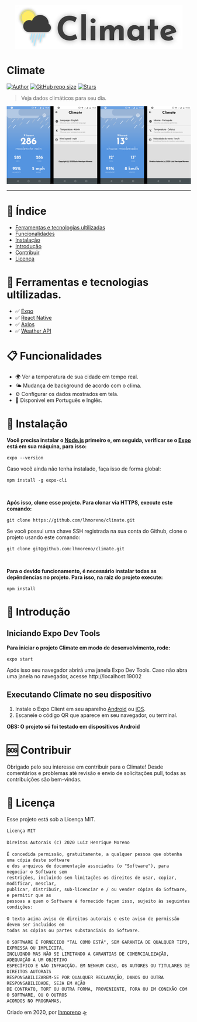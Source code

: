 <p align="center"><img src="./.github/climateLogo.png?raw=true"/></p>


# Climate


[![Author](https://img.shields.io/badge/author-lhmoreno-997300)](https://github.com/lhmoreno)
[![GitHub repo size](https://img.shields.io/github/repo-size/lhmoreno/climate?color=997300)](#)
[![Stars](https://img.shields.io/github/stars/lhmoreno/textpted?color=997300)](https://github.com/lhmoreno/climate/stargazers)

> Veja dados climáticos para seu dia.


<p align="center"><img src="./.github/climatePrint.png?raw=true"/></p>

---

# :paperclip: Índice

* [Ferramentas e tecnologias ultilizadas](#construction-ferramentas-e-tecnologias-ultilizadas)
* [Funcionalidades](#clipboard-funcionalidades)
* [Instalação](#rocket-instalação)
* [Introdução](#bicyclist-introdução)
* [Contribuir](#sos-contribuir)
* [Licença](#page_facing_up-licença)

# :construction: Ferramentas e tecnologias ultilizadas.

* ✅ [Expo](https://docs.expo.io/)
* ✅ [React Native](https://reactnative.dev/)
* ✅ [Axios](https://github.com/axios/axios)
* ✅ [Weather API](https://openweathermap.org/api)

# :clipboard: Funcionalidades

* 🌍 Ver a temperatura de sua cidade em tempo real.
* 🌤 Mudança de background de acordo com o clima.
* ⚙ Configurar os dados mostrados em tela.
* 🏴 Disponivel em Português e Inglês.


# :rocket: Instalação

**Você precisa instalar o [Node.js] primeiro e, em seguida, verificar se o [Expo] está em sua máquina, para isso:**

[Node.js]:https://nodejs.org/en/download
[Expo]:https://docs.expo.io/get-started/installation

```
expo --version
```

Caso você ainda não tenha instalado, faça isso de forma global:
```
npm install -g expo-cli
```
<br/>

**Após isso, clone esse projeto. Para clonar via HTTPS, execute este comando:**
```
git clone https://github.com/lhmoreno/climate.git
```

  
Se você possui uma chave SSH registrada na sua conta do Github, clone o projeto usando este comando:

```
git clone git@github.com:lhmoreno/climate.git
```
<br/>


**Para o devido funcionamento, é necessário instalar todas as depêndencias no projeto. Para isso, na raiz do projeto execute:**

```
npm install
```


# :bicyclist: Introdução

## Iniciando Expo Dev Tools

**Para iniciar o projeto Climate em modo de desenvolvimento, rode:**
```
expo start
```

Após isso seu navegador abrirá uma janela Expo Dev Tools. Caso não abra uma janela no navegador, acesse http://localhost:19002

## Executando Climate no seu dispositivo

1. Instale o Expo Client em seu aparelho [Android] ou [iOS].
2. Escaneie o código QR que aparece em seu navegador, ou terminal.


**OBS: O projeto só foi testado em dispositivos Android**

[Android]:https://play.google.com/store/apps/details?id=host.exp.exponent
[iOS]:https://itunes.com/apps/exponent

# :sos: Contribuir

Obrigado pelo seu interesse em contribuir para o Climate! Desde comentários e problemas até revisão e envio de solicitações pull, todas as contribuições são bem-vindas. 

# :page_facing_up: Licença

Esse projeto está sob a Licença MIT.
```
Licença MIT

Direitos Autorais (c) 2020 Luiz Henrique Moreno

É concedida permissão, gratuitamente, a qualquer pessoa que obtenha uma cópia deste software 
e dos arquivos de documentação associados (o "Software"), para negociar o Software sem 
restrições, incluindo sem limitações os direitos de usar, copiar, modificar, mesclar, 
publicar, distribuir, sub-licenciar e / ou vender cópias do Software, e permitir que as 
pessoas a quem o Software é fornecido façam isso, sujeito às seguintes condições:

O texto acima aviso de direitos autorais e este aviso de permissão devem ser incluídos em 
todas as cópias ou partes substanciais do Software.

O SOFTWARE É FORNECIDO "TAL COMO ESTÁ", SEM GARANTIA DE QUALQUER TIPO, EXPRESSA OU IMPLÍCITA, 
INCLUINDO MAS NÃO SE LIMITANDO A GARANTIAS DE COMERCIALIZAÇÃO, ADEQUAÇÃO A UM OBJETIVO 
ESPECÍFICO E NÃO INFRACÇÃO. EM NENHUM CASO, OS AUTORES OU TITULARES DE DIREITOS AUTORAIS 
RESPONSABILIZAREM-SE POR QUALQUER RECLAMAÇÃO, DANOS OU OUTRA RESPONSABILIDADE, SEJA EM AÇÃO 
DE CONTRATO, TORT OU OUTRA FORMA, PROVENIENTE, FORA OU EM CONEXÃO COM O SOFTWARE, OU O OUTROS 
ACORDOS NO PROGRAMAS.
```

Criado em 2020, por [lhmoreno](https://github.com/lhmoreno) 🛸

